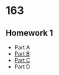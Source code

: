 # 163
## Homework 1
* Part A
* [Part B](hw1/Homework1B.html)
* [Part C](hw1/Homework1C.html)
* Part D
